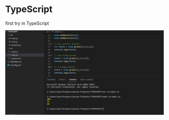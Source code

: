 # TypeScript
first try in TypeScript

<img src="https://github.com/Sahar-Goldman/TypeScript/blob/main/typescript.PNG">
